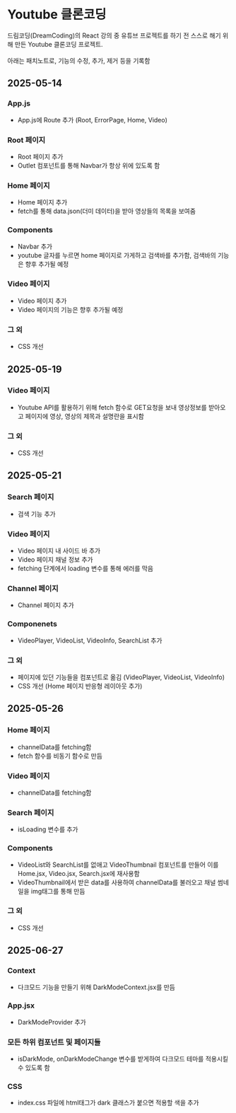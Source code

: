 # Youtube 클론코딩

드림코딩(DreamCoding)의 React 강의 중 유튜브 프로젝트를 하기 전 스스로 해기 위해 만든 Youtube 클론코딩 프로젝트.</br></br>
아래는 패치노트로, 기능의 수정, 추가, 제거 등을 기록함

## 2025-05-14

### App.js

- App.js에 Route 추가 (Root, ErrorPage, Home, Video)

### Root 페이지

- Root 페이지 추가
- Outlet 컴포넌트를 통해 Navbar가 항상 위에 있도록 함

### Home 페이지

- Home 페이지 추가
- fetch를 통해 data.json(더미 데이터)을 받아 영상들의 목록을 보여줌

### Components

- Navbar 추가
- youtube 글자를 누르면 home 페이지로 가게하고 검색바를 추가함, 검색바의 기능은 향후 추가될 예정

### Video 페이지

- Video 페이지 추가
- Video 페이지의 기능은 향후 추가될 예정

### 그 외

- CSS 개선

## 2025-05-19

### Video 페이지

- Youtube API를 활용하기 위해 fetch 함수로 GET요청을 보내 영상정보를 받아오고 페이지에 영상, 영상의 제목과 설명란을 표시함

### 그 외

- CSS 개선

## 2025-05-21

### Search 페이지

- 검색 기능 추가

### Video 페이지

- Video 페이지 내 사이드 바 추가
- Video 페이지 채널 정보 추가
- fetching 단계에서 loading 변수를 통해 에러를 막음

### Channel 페이지

- Channel 페이지 추가

### Componenets

- VideoPlayer, VideoList, VideoInfo, SearchList 추가

### 그 외

- 페이지에 있던 기능들을 컴포넌트로 옮김 (VideoPlayer, VideoList, VideoInfo)
- CSS 개선 (Home 페이지 반응형 레이아웃 추가)

## 2025-05-26

### Home 페이지

- channelData를 fetching함
- fetch 함수를 비동기 함수로 만듬

### Video 페이지

- channelData를 fetching함

### Search 페이지

- isLoading 변수를 추가

### Components

- VideoList와 SearchList를 없애고 VideoThumbnail 컴포넌트를 만들어 이를 Home.jsx, Video.jsx, Search.jsx에 재사용함
- VideoThumbnail에서 받은 data를 사용하여 channelData를 불러오고 채널 썸네일을 img태그를 통해 만듬

### 그 외

- CSS 개선

## 2025-06-27

### Context

- 다크모드 기능을 만들기 위해 DarkModeContext.jsx를 만듬

### App.jsx

- DarkModeProvider 추가

### 모든 하위 컴포넌트 및 페이지들

- isDarkMode, onDarkModeChange 변수를 받게하여 다크모드 테마를 적용시킬 수 있도록 함

### CSS

- index.css 파일에 html태그가 dark 클래스가 붙으면 적용할 색을 추가
